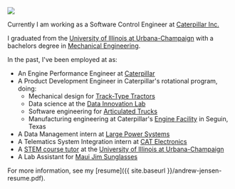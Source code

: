 <a class="site-avatar"><img src="{{ site.baseurl }}/images/portrait-photo.png" /></a>

Currently I am working as a Software Control Engineer at [Caterpillar Inc.](http://www.caterpillar.com/)

I graduated from the [University of Illinois at Urbana-Champaign](http://illinois.edu/) with a bachelors degree in [Mechanical Engineering](http://mechanical.illinois.edu/).

In the past, I've been employed at as:
  *  An Engine Performance Engineer at [Caterpillar](http://www.caterpillar.com/)
  *  A Product Development Engineer in Caterpillar's rotational program, doing: 
     *  Mechanical design for [Track-Type Tractors](https://www.cat.com/en_US/products/new/equipment/dozers.html)
     *  Data science at the [Data Innovation Lab](https://www.caterpillar.com/en/company/innovation/customer-solutions/data-analytics/innovation-lab.html)
     *  Software engineering for [Articulated Trucks](https://www.cat.com/en_US/products/new/equipment/articulated-trucks.html)
     *  Manufacturing engineering at Caterpillar's [Engine Facility](https://www.equipmentworld.com/inside-cat-seguin-engine/) in Seguin, Texas
  *  A Data Management intern at [Large Power Systems](https://www.cat.com/en_US/products/new/power-systems.html)
  *  A Telematics System Integration intern at [CAT Electronics](https://www.cat.com/en_US/products/new/technology/link/link/1000030230.html)
  *  A [STEM course tutor](http://care.engineering.illinois.edu/) at the [University of Illinois at Urbana-Champaign](http://illinois.edu/)
  *  A Lab Assistant for [Maui Jim Sunglasses](https://www.mauijim.com/)

For more information, see my [resume]({{ site.baseurl }}/andrew-jensen-resume.pdf).


<!-- <a class="project-euler"><img src="https://projecteuler.net/profile/andrewcharlesjensen.png" /></a> -->
